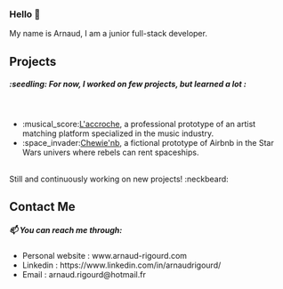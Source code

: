 ### Hello 👋

My name is Arnaud, I am a junior full-stack developer.


<h2>Projects</h2>
<h5>:seedling: For now, I worked on few projects, but learned a lot :</h5>
<br />
<ul>
  <li>:musical_score:<a href="www.laccroche.me" target="_blank">L'accroche</a>, a professional prototype of an artist matching platform specialized in the music industry.</li>
  <li>:space_invader:<a href="#" target="_blank">Chewie'nb</a>, a fictional prototype of Airbnb in the Star Wars univers where rebels can rent spaceships.</li>
</ul>
<br />
Still and continuously working on new projects! :neckbeard:

<br />

<h2>Contact Me</h2>
<h5>📫 You can reach me through:</h5>
<ul>
<li>Personal website : www.arnaud-rigourd.com </li>
<li>Linkedin : https://www.linkedin.com/in/arnaudrigourd/ </li>
<li>Email : arnaud.rigourd@hotmail.fr</li>
</ul>
